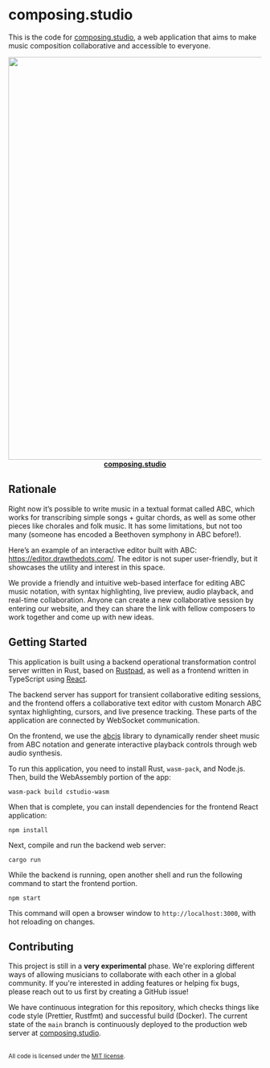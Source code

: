 # composing.studio

This is the code for [composing.studio](https://composing.studio/), a web
application that aims to make music composition collaborative and accessible to
everyone.

<p align="center">
<a href="https://composing.studio/">
<img src="https://i.imgur.com/6L56aKA.png" width="800"><br>
<strong>composing.studio</strong>
</a>
</p>

## Rationale

Right now it’s possible to write music in a textual format called ABC, which
works for transcribing simple songs + guitar chords, as well as some other
pieces like chorales and folk music. It has some limitations, but not too many
(someone has encoded a Beethoven symphony in ABC before!).

Here’s an example of an interactive editor built with ABC:
https://editor.drawthedots.com/. The editor is not super user-friendly, but it
showcases the utility and interest in this space.

We provide a friendly and intuitive web-based interface for editing ABC music
notation, with syntax highlighting, live preview, audio playback, and real-time
collaboration. Anyone can create a new collaborative session by entering our
website, and they can share the link with fellow composers to work together and
come up with new ideas.

## Getting Started

This application is built using a backend operational transformation control
server written in Rust, based on [Rustpad](https://github.com/ekzhang/rustpad),
as well as a frontend written in TypeScript using [React](https://reactjs.org/).

The backend server has support for transient collaborative editing sessions, and
the frontend offers a collaborative text editor with custom Monarch ABC syntax
highlighting, cursors, and live presence tracking. These parts of the
application are connected by WebSocket communication.

On the frontend, we use the [abcjs](https://www.abcjs.net/) library to
dynamically render sheet music from ABC notation and generate interactive
playback controls through web audio synthesis.

To run this application, you need to install Rust, `wasm-pack`, and Node.js.
Then, build the WebAssembly portion of the app:

```
wasm-pack build cstudio-wasm
```

When that is complete, you can install dependencies for the frontend React
application:

```
npm install
```

Next, compile and run the backend web server:

```
cargo run
```

While the backend is running, open another shell and run the following command
to start the frontend portion.

```
npm start
```

This command will open a browser window to `http://localhost:3000`, with hot
reloading on changes.

## Contributing

This project is still in a **very experimental** phase. We're exploring
different ways of allowing musicians to collaborate with each other in a global
community. If you're interested in adding features or helping fix bugs, please
reach out to us first by creating a GitHub issue!

We have continuous integration for this repository, which checks things like
code style (Prettier, Rustfmt) and successful build (Docker). The current state
of the `main` branch is continuously deployed to the production web server at
[composing.studio](https://composing.studio/).

<br>

<sup>
All code is licensed under the <a href="LICENSE">MIT license</a>.
</sup>
